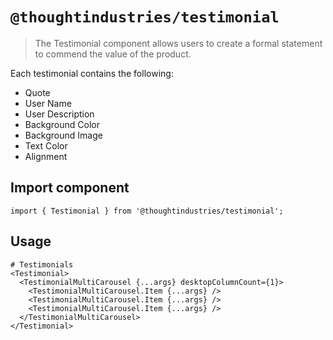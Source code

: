 # `@thoughtindustries/testimonial`

> The Testimonial component allows users to create a formal statement to commend the value of the product.

Each testimonial contains the following:

- Quote
- User Name
- User Description
- Background Color
- Background Image
- Text Color
- Alignment

## Import component

```
import { Testimonial } from '@thoughtindustries/testimonial';
```

## Usage

```
# Testimonials
<Testimonial>
  <TestimonialMultiCarousel {...args} desktopColumnCount={1}>
    <TestimonialMultiCarousel.Item {...args} />
    <TestimonialMultiCarousel.Item {...args} />
    <TestimonialMultiCarousel.Item {...args} />
  </TestimonialMultiCarousel>
</Testimonial>
```
